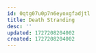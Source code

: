 ```yaml
---
id: 0qtg07u0p7n6eyoxgfadjtl
title: Death Stranding
desc: ''
updated: 1727208204002
created: 1727208204002
---
```

